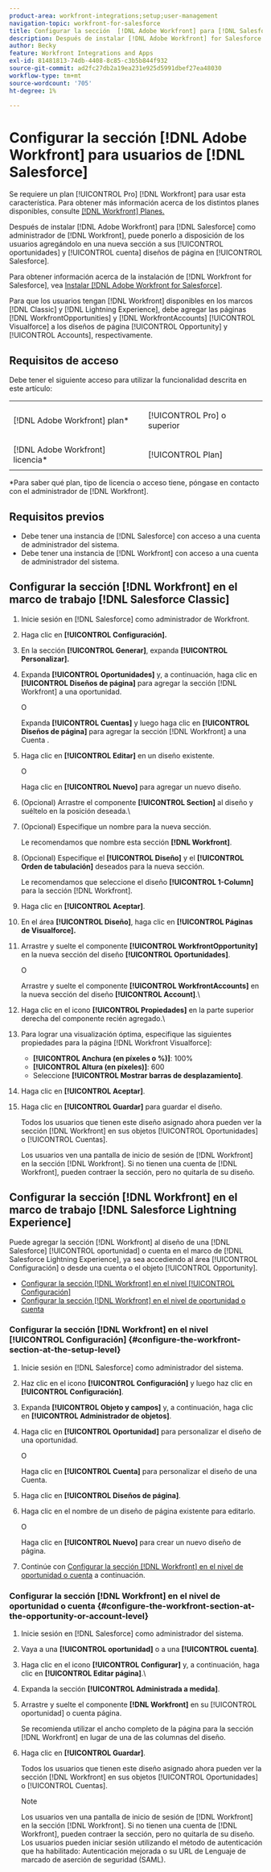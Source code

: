```yaml
---
product-area: workfront-integrations;setup;user-management
navigation-topic: workfront-for-salesforce
title: Configurar la sección  [!DNL Adobe Workfront] para [!DNL Salesforce] usuarios
description: Después de instalar [!DNL Adobe Workfront] for Salesforce como administrador de  [!DNL Workfront] Salesforce, puede ponerlo a disposición de los usuarios agregándolo en una nueva sección a los diseños de página Oportunidad y Cuenta de Salesforce.
author: Becky
feature: Workfront Integrations and Apps
exl-id: 81481813-74db-4408-8c85-c3b5b844f932
source-git-commit: ad2fc27db2a19ea231e925d5991dbef27ea48030
workflow-type: tm+mt
source-wordcount: '705'
ht-degree: 1%

---
```


# Configurar la sección [!DNL Adobe Workfront] para usuarios de [!DNL Salesforce]

Se requiere un plan [!UICONTROL Pro] [!DNL Workfront] para usar esta característica. Para obtener más información acerca de los distintos planes disponibles, consulte [[!DNL Workfront] Planes.](https://www.workfront.com/plans)

Después de instalar [!DNL Adobe Workfront] para [!DNL Salesforce] como administrador de [!DNL Workfront], puede ponerlo a disposición de los usuarios agregándolo en una nueva sección a sus [!UICONTROL oportunidades] y [!UICONTROL cuenta]
diseños de página en [!UICONTROL Salesforce].

Para obtener información acerca de la instalación de [!DNL Workfront for Salesforce], vea [Instalar [!DNL Adobe Workfront for Salesforce]](../../workfront-integrations-and-apps/using-workfront-with-salesforce/install-workfront-for-salesforce.md).

Para que los usuarios tengan [!DNL Workfront] disponibles en los marcos [!DNL Classic] y [!DNL Lightning Experience], debe agregar las páginas [!DNL WorkfrontOpportunities] y [!DNL WorkfrontAccounts] [!UICONTROL Visualforce] a los diseños de página [!UICONTROL Opportunity] y [!UICONTROL Accounts], respectivamente.

## Requisitos de acceso

Debe tener el siguiente acceso para utilizar la funcionalidad descrita en este artículo:

<table style="table-layout:auto"> 
 <col> 
 <col> 
 <tbody> 
  <tr> 
   <td role="rowheader">[!DNL Adobe Workfront] plan*</td> 
   <td> <p>[!UICONTROL Pro] o superior</p> </td> 
  </tr> 
  <tr> 
   <td role="rowheader">[!DNL Adobe Workfront] licencia*</td> 
   <td> <p>[!UICONTROL Plan]</p> </td> 
  </tr> 
 </tbody> 
</table>

&#42;Para saber qué plan, tipo de licencia o acceso tiene, póngase en contacto con el administrador de [!DNL Workfront].

## Requisitos previos

* Debe tener una instancia de [!DNL Salesforce] con acceso a una cuenta de administrador del sistema.
* Debe tener una instancia de [!DNL Workfront] con acceso a una cuenta de administrador del sistema.

## Configurar la sección [!DNL Workfront] en el marco de trabajo [!DNL Salesforce Classic]

1. Inicie sesión en [!DNL Salesforce] como administrador de Workfront.
1. Haga clic en **[!UICONTROL Configuración].**
1. En la sección **[!UICONTROL Generar]**, expanda **[!UICONTROL Personalizar].**

1. Expanda **[!UICONTROL Oportunidades]** y, a continuación, haga clic en **[!UICONTROL Diseños de página]** para agregar la sección [!DNL Workfront] a una oportunidad.

   O

   Expanda **[!UICONTROL Cuentas]** y luego haga clic en **[!UICONTROL Diseños de página]** para agregar la sección [!DNL Workfront] a una Cuenta
.

1. Haga clic en **[!UICONTROL Editar]** en un diseño existente.

   O

   Haga clic en **[!UICONTROL Nuevo]** para agregar un nuevo diseño.

1. (Opcional) Arrastre el componente **[!UICONTROL Section]** al diseño y suéltelo en la posición deseada.\

1. (Opcional) Especifique un nombre para la nueva sección.

   Le recomendamos que nombre esta sección **[!DNL Workfront]**.

1. (Opcional) Especifique el **[!UICONTROL Diseño]** y el **[!UICONTROL Orden de tabulación]** deseados para la nueva sección.

   Le recomendamos que seleccione el diseño **[!UICONTROL 1-Column]** para la sección [!DNL Workfront].

1. Haga clic en **[!UICONTROL Aceptar]**.
1. En el área **[!UICONTROL Diseño]**, haga clic en **[!UICONTROL Páginas de Visualforce].**

1. Arrastre y suelte el componente **[!UICONTROL WorkfrontOpportunity]** en la nueva sección del diseño **[!UICONTROL Oportunidades]**.

   O

   Arrastre y suelte el componente **[!UICONTROL WorkfrontAccounts]** en la nueva sección del diseño **[!UICONTROL Account]**.\

1. Haga clic en el icono **[!UICONTROL Propiedades]** en la parte superior derecha del componente recién agregado.\

1. Para lograr una visualización óptima, especifique las siguientes propiedades para la página [!DNL Workfront Visualforce]:

   * **[!UICONTROL Anchura (en píxeles o %)]**: 100%
   * **[!UICONTROL Altura (en píxeles)]**: 600
   * Seleccione **[!UICONTROL Mostrar barras de desplazamiento]**.

1. Haga clic en **[!UICONTROL Aceptar]**.
1. Haga clic en **[!UICONTROL Guardar]** para guardar el diseño.

   Todos los usuarios que tienen este diseño asignado ahora pueden ver la sección [!DNL Workfront] en sus objetos [!UICONTROL Oportunidades] o [!UICONTROL Cuentas].

   Los usuarios ven una pantalla de inicio de sesión de [!DNL Workfront] en la sección [!DNL Workfront]. Si no tienen una cuenta de [!DNL Workfront], pueden contraer la sección, pero no quitarla de su diseño.

## Configurar la sección [!DNL Workfront] en el marco de trabajo [!DNL Salesforce Lightning Experience]

Puede agregar la sección [!DNL Workfront] al diseño de una [!DNL Salesforce] [!UICONTROL oportunidad] o cuenta
en el marco de [!DNL Salesforce Lightning Experience], ya sea accediendo al área [!UICONTROL Configuración] o desde una cuenta
o el objeto [!UICONTROL Opportunity].

* [Configurar la sección  [!DNL Workfront]  en el nivel [!UICONTROL Configuración]](#configure-the-workfront-section-at-the-setup-level-configure-the-workfront-section-at-the-setup-level)
* [Configurar la sección  [!DNL Workfront] en el nivel de oportunidad o cuenta](#configure-the-workfront-section-at-the-opportunity-or-account-level-configure-the-workfront-section-at-the-opportunity-or-account-level)

### Configurar la sección [!DNL Workfront] en el nivel [!UICONTROL Configuración] {#configure-the-workfront-section-at-the-setup-level}

1. Inicie sesión en [!DNL Salesforce] como administrador del sistema.
1. Haz clic en el icono **[!UICONTROL Configuración]** y luego haz clic en **[!UICONTROL Configuración]**.

1. Expanda **[!UICONTROL Objeto y campos]** y, a continuación, haga clic en **[!UICONTROL Administrador de objetos]**.

1. Haga clic en **[!UICONTROL Oportunidad]** para personalizar el diseño de una oportunidad.

   O

   Haga clic en **[!UICONTROL Cuenta]** para personalizar el diseño de una Cuenta.

1. Haga clic en **[!UICONTROL Diseños de página]**.
1. Haga clic en el nombre de un diseño de página existente para editarlo.

   O

   Haga clic en **[!UICONTROL Nuevo]** para crear un nuevo diseño de página.

1. Continúe con [Configurar la sección  [!DNL Workfront] en el nivel de oportunidad o cuenta](#configure-the-workfront-section-at-the-opportunity-or-account-level-configure-the-workfront-section-at-the-opportunity-or-account-level) a continuación.

### Configurar la sección [!DNL Workfront] en el nivel de oportunidad o cuenta {#configure-the-workfront-section-at-the-opportunity-or-account-level}

1. Inicie sesión en [!DNL Salesforce] como administrador del sistema.
1. Vaya a una **[!UICONTROL oportunidad]** o a una **[!UICONTROL cuenta]**.

1. Haga clic en el icono **[!UICONTROL Configurar]** y, a continuación, haga clic en **[!UICONTROL Editar página]**.\

1. Expanda la sección **[!UICONTROL Administrada a medida]**.
1. Arrastre y suelte el componente **[!DNL Workfront]** en su [!UICONTROL oportunidad] o cuenta
página.

   Se recomienda utilizar el ancho completo de la página para la sección [!DNL Workfront] en lugar de una de las columnas del diseño.

1. Haga clic en **[!UICONTROL Guardar]**.

   Todos los usuarios que tienen este diseño asignado ahora pueden ver la sección [!DNL Workfront] en sus objetos [!UICONTROL Oportunidades] o [!UICONTROL Cuentas].

   >[!NOTE]
   >
   >Los usuarios ven una pantalla de inicio de sesión de [!DNL Workfront] en la sección [!DNL Workfront]. Si no tienen una cuenta de [!DNL Workfront], pueden contraer la sección, pero no quitarla de su diseño. Los usuarios pueden iniciar sesión utilizando el método de autenticación que ha habilitado: Autenticación mejorada o su URL de Lenguaje de marcado de aserción de seguridad (SAML).

